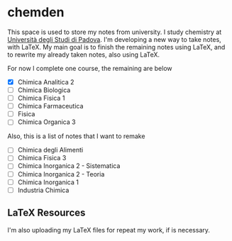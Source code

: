 # chemden

This space is used to store my notes from university. I study chemistry at [Università degli Studi di Padova](https://www.unipd.it/).
I'm developing a new way to take notes, with LaTeX.
My main goal is to finish the remaining notes using LaTeX, and to rewrite my already taken notes, also using LaTeX.

For now I complete one course, the remaining are below
- [x] Chimica Analitica 2
- [ ] Chimica Biologica
- [ ] Chimica Fisica 1
- [ ] Chimica Farmaceutica
- [ ] Fisica
- [ ] Chimica Organica 3

Also, this is a list of notes that I want to remake
- [ ] Chimica degli Alimenti
- [ ] Chimica Fisica 3
- [ ] Chimica Inorganica 2 - Sistematica
- [ ] Chimica Inorganica 2 - Teoria
- [ ] Chimica Inorganica 1
- [ ] Industria Chimica

## LaTeX Resources
I'm also uploading my LaTeX files for repeat my work, if is necessary.

